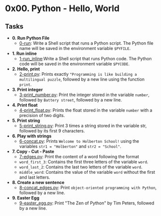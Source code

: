 # 0x00. Python - Hello, World

## Tasks

* **0. Run Python File**
  * [0-run](./0-run): Write a Shell script that runs a Python script.
						The Python file name will be saved in the environment variable `$PYFILE`.
* **1. Run inline**
  * [1-run_inline](./1-run_inline):Write a Shell script that runs Python code.
						The Python code will be saved in the environment variable `$PYCODE`.
* **2. Hello, print**
  * [2-print.py](./2-print.py): Prints exactly `"Programming is
  like building a multilingual puzzle`, followed by a new line using the function `print`.
* **3. Print integer**
  * [3-print_number.py](./3-print_number.py): Print the integer stored
  in the variable `number`, followed by `Battery street`, followed by a new line.
* **4. Print float**
  * [4-print_float.py](./4-print_float.py): Prints the float stored
  in the variable `number` with a precision of two digits.
* **5. Print string**
  * [5-print_string.py](./5-print_string.py): Print 3 times a string stored in the variable str, followed by its first 9 characters.
* **6. Play with strings**
  * [6-concat.py](./6-concat.py): Prints `Welcome to Holberton
  School!` using the variables `str1 = "Holberton"` and `str2 = "School"`.
* **7. Copy - Cut - Paste**
  * [7-edges.py](./7-edges.py): Print the content of a word following the format
  * `word_first_3`: Contains the first three letters of the variable `word`.
  * `word_last_2`: Contains the last two letters of the variable `word`.
  * `middle_word`: Contains the value of the variable `word` without the first and last letters.
* **8. Create a new sentence**
  * [8-concat_edges.py](./8-concat_edges.py): Print `object-oriented
  programming with Python`, followed by a new line.
* **9. Easter Egg**
  * [9-easter_egg.py](./9-easter_egg.py): Print "The Zen of Python" by
  Tim Peters, followed by a new line.
